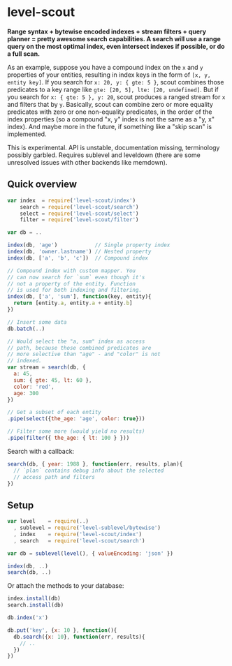 # level-scout

**Range syntax + bytewise encoded indexes + stream filters + query planner = pretty awesome search capabilities. A search will use a range query on the most optimal index, even intersect indexes if possible, or do a full scan.**

As an example, suppose you have a compound index on the `x` and `y` properties of your entities, resulting in index keys in the form of `[x, y, entity key]`. If you search for `x: 20, y: { gte: 5 }`, scout combines those predicates to a key range like `gte: [20, 5], lte: [20, undefined]`. But if you search for `x: { gte: 5 }, y: 20`, scout produces a ranged stream for `x` and filters that by `y`. Basically, scout can combine zero or more equality predicates with zero or one non-equality predicates, in the order of the index properties (so a compound "x, y" index is not the same as a "y, x" index). And maybe more in the future, if something like a "skip scan" is implemented.

This is experimental. API is unstable, documentation missing, terminology possibly garbled. Requires sublevel and leveldown (there are some unresolved issues with other backends like memdown).

## Quick overview

```js
var index  = require('level-scout/index')
    search = require('level-scout/search')
    select = require('level-scout/select')
    filter = require('level-scout/filter')

var db = ..

index(db, 'age')            // Single property index
index(db, 'owner.lastname') // Nested property
index(db, ['a', 'b', 'c'])  // Compound index

// Compound index with custom mapper. You
// can now search for `sum` even though it's
// not a property of the entity. Function
// is used for both indexing and filtering.
index(db, ['a', 'sum'], function(key, entity){
  return [entity.a, entity.a + entity.b]
})

// Insert some data
db.batch(..)

// Would select the "a, sum" index as access
// path, because those combined predicates are
// more selective than "age" - and "color" is not
// indexed.
var stream = search(db, {
  a: 45,
  sum: { gte: 45, lt: 60 },
  color: 'red',
  age: 300
})

// Get a subset of each entity
.pipe(select({the_age: 'age', color: true}))

// Filter some more (would yield no results)
.pipe(filter({ the_age: { lt: 100 } }))
```

Search with a callback:

```js
search(db, { year: 1988 }, function(err, results, plan){
  // `plan` contains debug info about the selected
  // access path and filters
})
```

## Setup

```js
var level    = require(..)
  , sublevel = require('level-sublevel/bytewise')
  , index    = require('level-scout/index')
  , search   = require('level-scout/search')

var db = sublevel(level(), { valueEncoding: 'json' })

index(db, ..)
search(db, ..)
```

Or attach the methods to your database:

```js
index.install(db)
search.install(db)

db.index('x')

db.put('key', {x: 10 }, function(){
  db.search({x: 10}, function(err, results){
    // ..
  })
})
```
